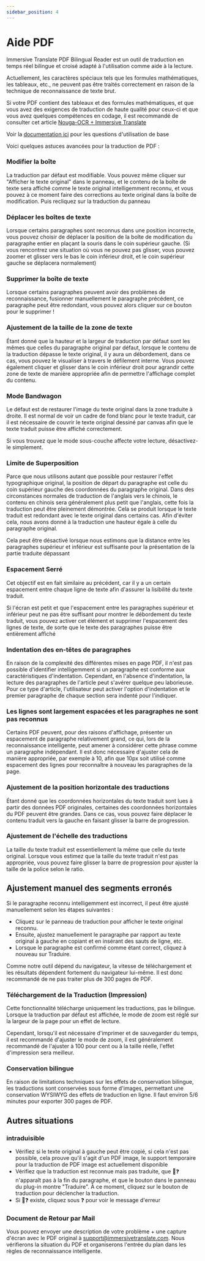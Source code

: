 ```yaml
---
sidebar_position: 4
---
```


# Aide PDF

Immersive Translate PDF Bilingual Reader est un outil de traduction en temps réel bilingue et croisé adapté à l'utilisation comme aide à la lecture.

Actuellement, les caractères spéciaux tels que les formules mathématiques, les tableaux, etc., ne peuvent pas être traités correctement en raison de la technique de reconnaissance de texte brut.

Si votre PDF contient des tableaux et des formules mathématiques, et que vous avez des exigences de traduction de haute qualité pour ceux-ci et que vous avez quelques compétences en codage, il est recommandé de consulter cet article [Nouga-OCR + Immersive Translate](https://app.immersivetranslate.com/pdf-pro/)

Voir la [documentation ici](/docs/usage/#pdf-file-translation) pour les questions d'utilisation de base

Voici quelques astuces avancées pour la traduction de PDF :

### Modifier la boîte

La traduction par défaut est modifiable. Vous pouvez même cliquer sur "Afficher le texte original" dans le panneau, et le contenu de la boîte de texte sera affiché comme le texte original intelligemment reconnu, et vous pouvez à ce moment faire des corrections au texte original dans la boîte de modification. Puis recliquez sur la traduction du panneau

### Déplacer les boîtes de texte

Lorsque certains paragraphes sont reconnus dans une position incorrecte, vous pouvez choisir de déplacer la position de la boîte de modification du paragraphe entier en plaçant la souris dans le coin supérieur gauche. (Si vous rencontrez une situation où vous ne pouvez pas glisser, vous pouvez zoomer et glisser vers le bas le coin inférieur droit, et le coin supérieur gauche se déplacera normalement)

### Supprimer la boîte de texte

Lorsque certains paragraphes peuvent avoir des problèmes de reconnaissance, fusionner manuellement le paragraphe précédent, ce paragraphe peut être redondant, vous pouvez alors cliquer sur ce bouton pour le supprimer !

### Ajustement de la taille de la zone de texte

Étant donné que la hauteur et la largeur de traduction par défaut sont les mêmes que celles du paragraphe original par défaut, lorsque le contenu de la traduction dépasse le texte original, il y aura un débordement, dans ce cas, vous pouvez le visualiser à travers le défilement interne. Vous pouvez également cliquer et glisser dans le coin inférieur droit pour agrandir cette zone de texte de manière appropriée afin de permettre l'affichage complet du contenu.

### Mode Bandwagon

Le défaut est de restaurer l'image du texte original dans la zone traduite à droite. Il est normal de voir un cadre de fond blanc pour le texte traduit, car il est nécessaire de couvrir le texte original dessiné par canvas afin que le texte traduit puisse être affiché correctement.

Si vous trouvez que le mode sous-couche affecte votre lecture, désactivez-le simplement.

### Limite de Superposition

Parce que nous utilisons autant que possible pour restaurer l'effet typographique original, la position de départ du paragraphe est celle du coin supérieur gauche des coordonnées du paragraphe original. Dans des circonstances normales de traduction de l'anglais vers le chinois, le contenu en chinois sera généralement plus petit que l'anglais, cette fois la traduction peut être pleinement démontrée. Cela se produit lorsque le texte traduit est redondant avec le texte original dans certains cas. Afin d'éviter cela, nous avons donné à la traduction une hauteur égale à celle du paragraphe original.

Cela peut être désactivé lorsque nous estimons que la distance entre les paragraphes supérieur et inférieur est suffisante pour la présentation de la partie traduite dépassant

### Espacement Serré

Cet objectif est en fait similaire au précédent, car il y a un certain espacement entre chaque ligne de texte afin d'assurer la lisibilité du texte traduit.

Si l'écran est petit et que l'espacement entre les paragraphes supérieur et inférieur peut ne pas être suffisant pour montrer le débordement du texte traduit, vous pouvez activer cet élément et supprimer l'espacement des lignes de texte, de sorte que le texte des paragraphes puisse être entièrement affiché

### Indentation des en-têtes de paragraphes

En raison de la complexité des différentes mises en page PDF, il n'est pas possible d'identifier intelligemment si un paragraphe est conforme aux caractéristiques d'indentation. Cependant, en l'absence d'indentation, la lecture des paragraphes de l'article peut s'avérer quelque peu laborieuse. Pour ce type d'article, l'utilisateur peut activer l'option d'indentation et le premier paragraphe de chaque section sera indenté pour l'indiquer.

### Les lignes sont largement espacées et les paragraphes ne sont pas reconnus

Certains PDF peuvent, pour des raisons d'affichage, présenter un espacement de paragraphe relativement grand, ce qui, lors de la reconnaissance intelligente, peut amener à considérer cette phrase comme un paragraphe indépendant. Il est donc nécessaire d'ajuster cela de manière appropriée, par exemple à 10, afin que 10px soit utilisé comme espacement des lignes pour reconnaître à nouveau les paragraphes de la page.

### Ajustement de la position horizontale des traductions

Étant donné que les coordonnées horizontales du texte traduit sont lues à partir des données PDF originales, certaines des coordonnées horizontales du PDF peuvent être grandes. Dans ce cas, vous pouvez faire déplacer le contenu traduit vers la gauche en faisant glisser la barre de progression.

### Ajustement de l'échelle des traductions

La taille du texte traduit est essentiellement la même que celle du texte original. Lorsque vous estimez que la taille du texte traduit n'est pas appropriée, vous pouvez faire glisser la barre de progression pour ajuster la taille de la police selon le ratio.

## Ajustement manuel des segments erronés

Si le paragraphe reconnu intelligemment est incorrect, il peut être ajusté manuellement selon les étapes suivantes :

- Cliquez sur le panneau de traduction pour afficher le texte original reconnu.
- Ensuite, ajustez manuellement le paragraphe par rapport au texte original à gauche en copiant et en insérant des sauts de ligne, etc.
- Lorsque le paragraphe est confirmé comme étant correct, cliquez à nouveau sur Traduire.

Comme notre outil dépend du navigateur, la vitesse de téléchargement et les résultats dépendent fortement du navigateur lui-même. Il est donc recommandé de ne pas traiter plus de 300 pages de PDF.

### Téléchargement de la Traduction (Impression)

Cette fonctionnalité télécharge uniquement les traductions, pas le bilingue.
Lorsque la traduction par défaut est affichée, le mode de zoom est réglé sur la largeur de la page pour un effet de lecture.

Cependant, lorsqu'il est nécessaire d'imprimer et de sauvegarder du temps, il est recommandé d'ajuster le mode de zoom, il est généralement recommandé de l'ajuster à 100 pour cent ou à la taille réelle, l'effet d'impression sera meilleur.

### Conservation bilingue

En raison de limitations techniques sur les effets de conservation bilingue, les traductions sont conservées sous forme d'images, permettant une conservation WYSIWYG des effets de traduction en ligne. Il faut environ 5/6 minutes pour exporter 300 pages de PDF.

## Autres situations

### intraduisible

- Vérifiez si le texte original à gauche peut être copié, si cela n'est pas possible, cela prouve qu'il s'agit d'un PDF image, le support temporaire pour la traduction de PDF image est actuellement disponible
- Vérifiez que la traduction est reconnue mais pas traduite, que 🔄❓ n'apparaît pas à la fin du paragraphe, et que le bouton dans le panneau du plug-in montre "Traduire". À ce moment, cliquez sur le bouton de traduction pour déclencher la traduction.
- Si 🔄❓ existe, cliquez sous ❓ pour voir le message d'erreur

### Document de Retour par Mail

Vous pouvez envoyer une description de votre problème + une capture d'écran avec le PDF original à support@immersivetranslate.com. Nous vérifierons la situation du PDF et organiserons l'entrée du plan dans les règles de reconnaissance intelligente.
